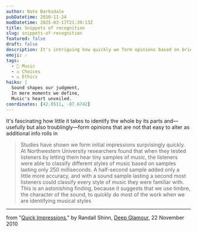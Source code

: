 ```yaml
---
author: Nate Barksdale
pubDatetime: 2010-11-24
modDatetime: 2025-03-17T21:39:13Z
title: Snippets of recognition
slug: snippets-of-recognition
featured: false
draft: false
description: It's intriguing how quickly we form opinions based on brief experiences, especially in music.
emoji: 🎶
tags:
  - 🎵 Music
  - ⚖️ Choices
  - ⚖️ Ethics
haiku: |
  Sound shapes our judgment,  
  In mere moments we define,  
  Music's heart unveiled.
coordinates: [42.0511, -87.6742]
---
```


It's fascinating how little it takes to identify the whole by its parts and—usefully but also troublingly—form opinions that are not that easy to alter as additional info rolls in

> Studies have shown we form initial impressions surprisingly quickly. At Northwestern University researchers found that when they tested listeners by letting them hear tiny samples of music, the listeners were able to classify different styles of music based on samples lasting only 250 milliseconds. A half-second sample added only a little more accuracy, and with a sound sample lasting a second most listeners could classify every style of music they were familiar with. This is an astonishing finding, because it suggests that we use timbre, the character of the sound, to quickly do most of the work when we are identifying musical styles

---

from "[Quick Impressions](http://web.archive.org/web/20150425090406/http://www.deepglamour.net/deep_glamour/2010/11/quick-impressions.html)," by Randall Shinn, [Deep Glamour](http://web.archive.org/web/20230228052525/https://deepglamour.net/), 22 November 2010

